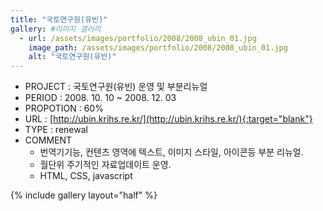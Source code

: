 ```yaml
---
title: "국토연구원(유빈)"
gallery: #이미지 갤러리
  - url: /assets/images/portfolio/2008/2008_ubin_01.jpg
    image_path: /assets/images/portfolio/2008/2008_ubin_01.jpg
    alt: "국토연구원(유빈)"
---
```


- PROJECT : 국토연구원(유빈) 운영 및 부분리뉴얼
- PERIOD : 2008. 10. 10 ~ 2008. 12. 03
- PROPOTION : 60%
- URL : [http://ubin.krihs.re.kr/](http://ubin.krihs.re.kr/){:target="blank"}
- TYPE : renewal
- COMMENT
  - 번역기기능, 컨텐츠 영역에 텍스트, 이미지 스타일, 아이콘등 부분 리뉴얼.
  - 월단위 주기적인 자료업데이트 운영.
  - HTML, CSS, javascript

{% include gallery layout="half" %}
